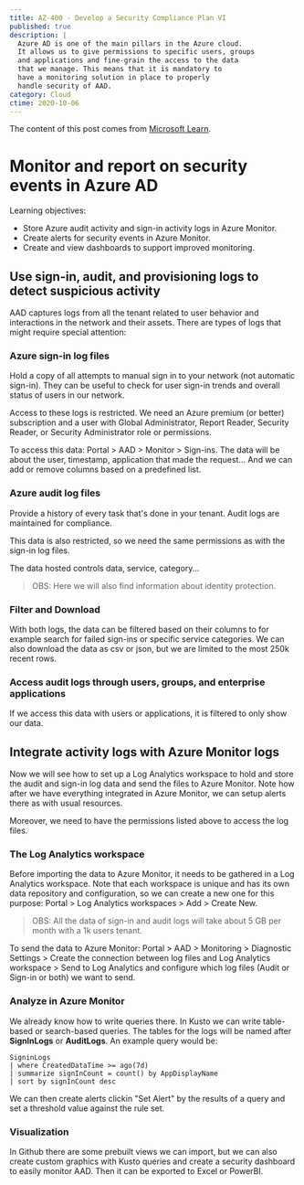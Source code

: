 ```yaml
---
title: AZ-400 - Develop a Security Compliance Plan VI
published: true
description: |
  Azure AD is one of the main pillars in the Azure cloud.
  It allows us to give permissions to specific users, groups
  and applications and fine-grain the access to the data
  that we manage. This means that it is mandatory to
  have a monitoring solution in place to properly 
  handle security of AAD.
category: Cloud
ctime: 2020-10-06
---
```


The content of this post comes from [Microsoft Learn](https://docs.microsoft.com/en-us/learn/modules/monitor-report-aad-security-events/).

# Monitor and report on security events in Azure AD

Learning objectives:
* Store Azure audit activity and sign-in activity logs in Azure Monitor.
* Create alerts for security events in Azure Monitor.
* Create and view dashboards to support improved monitoring.

## Use sign-in, audit, and provisioning logs to detect suspicious activity

AAD captures logs from all the tenant related to user behavior and interactions in the network and their assets. There are types of logs that might require special attention:

### Azure sign-in log files

Hold a copy of all attempts to manual sign in to your network (not automatic sign-in). They can be useful to check for user sign-in trends and overall status of users in our network.

Access to these logs is restricted. We need an Azure premium (or better) subscription and a user with Global Administrator, Report Reader, Security Reader, or Security Administrator role or permissions.

To access this data: Portal > AAD > Monitor > Sign-ins. The data will be about the user, timestamp, application that made the request... And we can add or remove columns based on a predefined list. 

### Azure audit log files

Provide a history of every task that's done in your tenant. Audit logs are maintained for compliance.

This data is also restricted, so we need the same permissions as with the sign-in log files.

The data hosted controls data, service, category...

> OBS: Here we will also find information about identity protection.

### Filter and Download

With both logs, the data can be filtered based on their columns to for example search for failed sign-ins or specific service categories. We can also download the data as csv or json, but we are limited to the most 250k recent rows.

### Access audit logs through users, groups, and enterprise applications

If we access this data with users or applications, it is filtered to only show our data.

## Integrate activity logs with Azure Monitor logs

Now we will see how to set up a Log Analytics workspace to hold and store the audit and sign-in log data and send the files to Azure Monitor. Note how after we have everything integrated in Azure Monitor, we can setup alerts there as with usual resources.

Moreover, we need to have the permissions listed above to access the log files.

### The Log Analytics workspace

Before importing the data to Azure Monitor, it needs to be gathered in a Log Analytics workspace. Note that each workspace is unique and has its own data repository and configuration, so we can create a new one for this purpose: Portal > Log Analytics workspaces > Add > Create New.

> OBS: All the data of sign-in and audit logs will take about 5 GB per month with a 1k users tenant.

To send the data to Azure Monitor: Portal > AAD > Monitoring > Diagnostic Settings > Create the connection between log files and Log Analytics workspace > Send to Log Analytics and configure which log files (Audit or Sign-in or both) we want to send.

### Analyze in Azure Monitor

We already know how to write queries there. In Kusto we can write table-based or search-based queries. The tables for the logs will be named after **SignInLogs** or **AuditLogs**. An example query would be:

```
SigninLogs
| where CreatedDataTime >= ago(7d)
| summarize signInCount = count() by AppDisplayName
| sort by signInCount desc
```

We can then create alerts clickin "Set Alert" by the results of a query and set a threshold value against the rule set.

### Visualization

In Github there are some prebuilt views we can import, but we can also create custom graphics with Kusto queries and create a security dashboard to easily monitor AAD. Then it can be exported to Excel or PowerBI.
